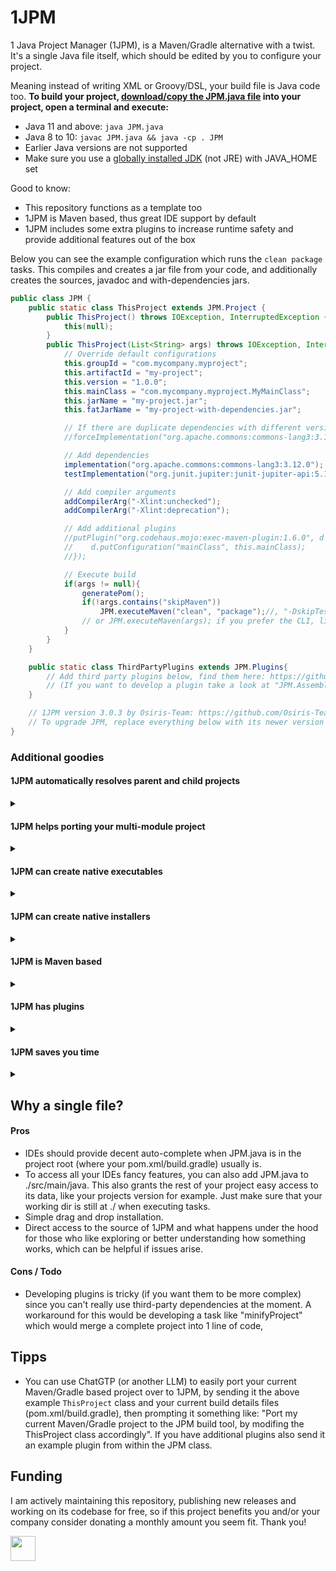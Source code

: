 # 1JPM
1 Java Project Manager (1JPM), is a Maven/Gradle alternative with a twist.
It's a single Java file itself, which should be edited by you to configure your project.

Meaning instead of writing XML or Groovy/DSL, your build file is Java code too.
**To build your project, [download/copy the JPM.java file](https://github.com/Osiris-Team/1JPM/releases/) into your project, open a terminal and execute:**

- Java 11 and above: `java JPM.java`
- Java 8 to 10:  `javac JPM.java && java -cp . JPM`
- Earlier Java versions are not supported
- Make sure you use a
[globally installed JDK](https://adoptium.net/temurin/releases/?os=windows&package=jdk) (not JRE)
with JAVA_HOME set

Good to know:
- This repository functions as a template too
- 1JPM is Maven based, thus great IDE support by default
- 1JPM includes some extra plugins to increase runtime safety and provide additional features out of the box

Below you can see the example configuration which runs the `clean package` tasks.
This compiles and creates a jar file from your code, and additionally creates the sources,
javadoc and with-dependencies jars.

```java
public class JPM {
    public static class ThisProject extends JPM.Project {
        public ThisProject() throws IOException, InterruptedException {
            this(null);
        }
        public ThisProject(List<String> args) throws IOException, InterruptedException {
            // Override default configurations
            this.groupId = "com.mycompany.myproject";
            this.artifactId = "my-project";
            this.version = "1.0.0";
            this.mainClass = "com.mycompany.myproject.MyMainClass";
            this.jarName = "my-project.jar";
            this.fatJarName = "my-project-with-dependencies.jar";

            // If there are duplicate dependencies with different versions force a specific version like so:
            //forceImplementation("org.apache.commons:commons-lang3:3.12.0");

            // Add dependencies
            implementation("org.apache.commons:commons-lang3:3.12.0");
            testImplementation("org.junit.jupiter:junit-jupiter-api:5.10.3");

            // Add compiler arguments
            addCompilerArg("-Xlint:unchecked");
            addCompilerArg("-Xlint:deprecation");

            // Add additional plugins
            //putPlugin("org.codehaus.mojo:exec-maven-plugin:1.6.0", d -> {
            //    d.putConfiguration("mainClass", this.mainClass);
            //});

            // Execute build
            if(args != null){
                generatePom();
                if(!args.contains("skipMaven"))
                    JPM.executeMaven("clean", "package");//, "-DskipTests"); 
                // or JPM.executeMaven(args); if you prefer the CLI, like "java JPM.java clean package"
            }
        }
    }

    public static class ThirdPartyPlugins extends JPM.Plugins{
        // Add third party plugins below, find them here: https://github.com/topics/1jpm-plugin?o=desc&s=updated
        // (If you want to develop a plugin take a look at "JPM.AssemblyPlugin" class further below to get started)
    }

    // 1JPM version 3.0.3 by Osiris-Team: https://github.com/Osiris-Team/1JPM
    // To upgrade JPM, replace everything below with its newer version
}
```

### Additional goodies

#### 1JPM automatically resolves parent and child projects
<details>
<summary></summary>

See `project.isAutoParentsAndChildren`.
If true updates current pom, all parent and all child pom.xml
files with the respective parent details, adding seamless multi-module/project support.

This expects that the parent pom is always inside the parent directory,
otherwise a performant search is not possible since the entire disk would need to be checked.
</details>

#### 1JPM helps porting your multi-module project
<details>
<summary></summary>

Add JPM.java to your root project directory and add `JPM.portChildProjects();` before building.
This is going to download and copy the latest JPM.java file into all child projects it can find
in this directory, and also run it to generate an initial pom.xml for that child project.
The child projects name will be the same as its directory name.

A child project is detected
if a src/main/java folder structure exists, and the parent folder of src/ is then used as child project root.  
Note that a child project is expected to be directly inside a subdirectory of this project.

Now `project.isAutoParentsAndChildren` will work properly, since all needed pom.xml files should exist.

</details>

#### 1JPM can create native executables
<details>
<summary></summary>

GraalVM must be installed, then simply add `JPM.plugins.add(NativeImagePlugin.get);` before building.

The `NativeImagePlugin` in 1JPM is designed to integrate GraalVM's native image building capabilities into your Java project with minimal configuration. By default, it does the following:

1. **Image Generation**: It builds a native executable from your Java application using GraalVM. The generated executable is placed in the `target` directory.

2. **Default Configuration**:
    - **`imageName`**: Defaults to the project's `artifactId`.
    - **`mainClass`**: Automatically determined from the project’s main class configuration.
    - **`build-native` execution**: Compiles the project into a native image during the `package` phase.
    - **`test-native` execution**: Compiles and runs tests as native images during the `test` phase.

3. **Basic Options**: The plugin can be further configured with options like `verbose` output, additional `buildArgs`, or enabling debug information, but these are not set by default.

This setup allows you to seamlessly build native executables with GraalVM, leveraging its performance benefits and ahead-of-time (AOT) compilation, directly from your Maven build process.

For more details see [this GraalVM article](https://graalvm.github.io/native-build-tools/latest/maven-plugin.html).

</details>

#### 1JPM can create native installers
<details>
<summary></summary>

Simply add `JPM.plugins.add(PackagerPlugin.get);` before building.
With the default configuration, the `PackagerPlugin` in 1JPM:

- **Bundles a JRE** with the application package, ensuring the packaged application is self-contained and can run on any system without requiring an external JRE.
- **Uses the project's main class** as the entry point for the application, which is automatically set based on the project's configuration.
- **Generates a basic executable package** without additional platform-specific settings, tarballs, or zipballs.
- **Creates an installer** for the application by default for the current operating system.

This default setup is ideal for quickly packaging a Java application into a distributable format that includes everything needed to run the app.
For more details see [JavaPackager on GitHub](https://github.com/fvarrui/JavaPackager).

</details>

#### 1JPM is Maven based
<details>
<summary></summary>

Note that 1JPM is now using **Maven under the hood**, since the complexity as a fully independent build tool
(see version [1.0.3](https://github.com/Osiris-Team/1JPM/blob/1.0.3/src/main/java/JPM.java)) was too high for a single file. Besides, this gives us access to more features, a rich and mature plugin ecosystem, as well as **great IDE compatibility**. 1JPM will take care of generating the pom.xml, downloading the Maven-Wrapper, and then executing Maven as you can see above`.

</details>

#### 1JPM has plugins
<details>
<summary></summary>

A 1JPM plugin is basically a wrapper around a Maven plugin (its xml), providing easy access to its features, but can also be anything else to make building easier.
These third-party plugins can be added simply by appending their Java code inside the ThirdPartyPlugins class.
You can find a list here at [#1jpm-plugin](https://github.com/topics/1jpm-plugin?o=desc&s=updated).
(these must be written in Java 8 and not use external dependencies).
</details>


#### 1JPM saves you time
<details>
<summary></summary>

How many lines of relevant build code do we save compared to Maven?
- 1JPM: 128 lines (see [here](https://github.com/Osiris-Team/AutoPlug-Client/blob/bd580033dea4f0cb7399496e9a01bf8047fb5d88/src/main/java/JPM.java))
- Maven: 391 lines (see [here](https://github.com/Osiris-Team/AutoPlug-Client/blob/bd580033dea4f0cb7399496e9a01bf8047fb5d88/pom.xml))

Thus we write the same config with **263 lines less** code (which is a **3x** saving) when using 1JPM!
</details>


## Why a single file?

#### Pros
- IDEs should provide decent auto-complete when JPM.java is in the project root (where your pom.xml/build.gradle)
usually is.
- To access all your IDEs fancy features, you can also add JPM.java to ./src/main/java.
This also grants the rest of your project easy access to its data, like your projects version for example.
Just make sure that your working dir is still at ./ when executing tasks.
- Simple drag and drop installation.
- Direct access to the source of 1JPM and what happens under the hood for those who like exploring or better
understanding how something works, which can be helpful if issues arise.

#### Cons / Todo
- Developing plugins is tricky (if you want them to be more complex) since you can't really use third-party dependencies at the moment.
A workaround for this would be developing a task like "minifyProject" which would merge a complete project into 1 line of code,

## Tipps
- You can use ChatGTP (or another LLM) to easily port your current Maven/Gradle based project over to 1JPM,
by sending it the above example `ThisProject` class and your current build details files (pom.xml/build.gradle),
then prompting it something like: "Port my current Maven/Gradle project to the JPM build tool, by modifing the ThisProject class accordingly".
If you have additional plugins also send it an example plugin from within the JPM class.

## Funding
I am actively maintaining this repository, publishing new releases and working 
on its codebase for free, so if this project benefits you and/or your company consider 
donating a monthly amount you seem fit. Thank you!

<a href="https://www.paypal.com/donate?hosted_button_id=JNXQCWF2TF9W4"><img src="https://github.com/andreostrovsky/donate-with-paypal/raw/master/blue.svg" height="40"></a>
